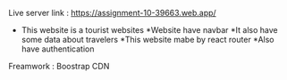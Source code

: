 Live server link : https://assignment-10-39663.web.app/
* This website is a tourist websites
*Website have navbar 
*It also have some data about travelers 
*This website mabe by react router
*Also have authentication

Freamwork : Boostrap CDN